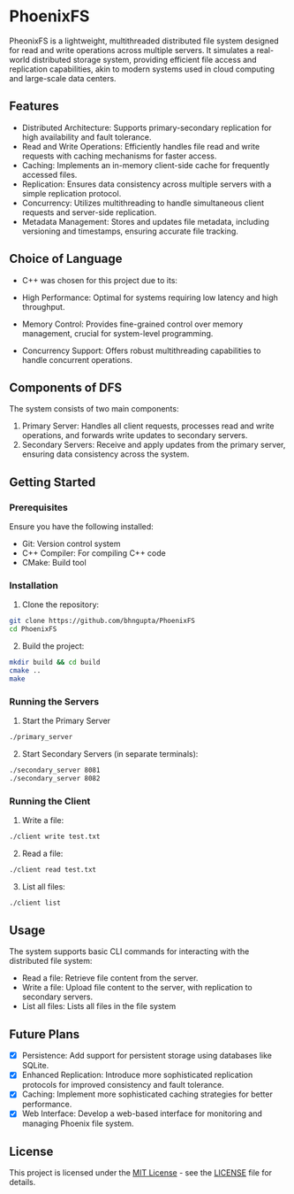 # PhoenixFS

PheonixFS is a lightweight, multithreaded distributed file system designed for read and write operations across multiple servers. It simulates a real-world distributed storage system, providing efficient file access and replication capabilities, akin to modern systems used in cloud computing and large-scale data centers.

## Features

- Distributed Architecture: Supports primary-secondary replication for high availability and fault tolerance.
- Read and Write Operations: Efficiently handles file read and write requests with caching mechanisms for faster access.
- Caching: Implements an in-memory client-side cache for frequently accessed files.
- Replication: Ensures data consistency across multiple servers with a simple replication protocol.
- Concurrency: Utilizes multithreading to handle simultaneous client requests and server-side replication.
- Metadata Management: Stores and updates file metadata, including versioning and timestamps, ensuring accurate file tracking.


## Choice of Language

- C++ was chosen for this project due to its:

- High Performance: Optimal for systems requiring low latency and high throughput.
- Memory Control: Provides fine-grained control over memory management, crucial for system-level programming.
- Concurrency Support: Offers robust multithreading capabilities to handle concurrent operations.

## Components of DFS

The system consists of two main components:

1. Primary Server: Handles all client requests, processes read and write operations, and forwards write updates to secondary servers.
2. Secondary Servers: Receive and apply updates from the primary server, ensuring data consistency across the system.

## Getting Started

### Prerequisites

Ensure you have the following installed:

- Git: Version control system
- C++ Compiler: For compiling C++ code
- CMake: Build tool

### Installation

1. Clone the repository:

```bash
git clone https://github.com/bhngupta/PhoenixFS
cd PhoenixFS
```

2. Build the project:

```bash
mkdir build && cd build
cmake ..
make
```

### Running the Servers

1. Start the Primary Server

```bash
./primary_server
```

2. Start Secondary Servers (in separate terminals):

```bash
./secondary_server 8081
./secondary_server 8082
```

### Running the Client

1. Write a file:

```bash
./client write test.txt
```

2. Read a file:

```bash
./client read test.txt
```

3. List all files:

```bash
./client list
```

## Usage
The system supports basic CLI commands for interacting with the distributed file system:

- Read a file: Retrieve file content from the server.
- Write a file: Upload file content to the server, with replication to secondary servers.
- List all files: Lists all files in the file system

## Future Plans

- [x] Persistence: Add support for persistent storage using databases like SQLite.
- [x] Enhanced Replication: Introduce more sophisticated replication protocols for improved consistency and fault tolerance.
- [x] Caching: Implement more sophisticated caching strategies for better performance.
- [x] Web Interface: Develop a web-based interface for monitoring and managing Phoenix file system.

## License

This project is licensed under the [MIT License](https://opensource.org/license/MIT) - see the [LICENSE](https://github.com/bhngupta/PhoenixFS/blob/main/LICENSE) file for details.
